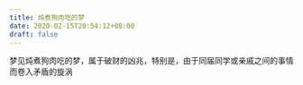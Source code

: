 ```yaml
---
title: 炖煮狗肉吃的梦
date: 2020-02-15T20:54:12+08:00
draft: false
---
```


梦见炖煮狗肉吃的梦，属于破财的凶兆，特别是，由于同届同学或亲戚之间的事情而卷入矛盾的旋涡